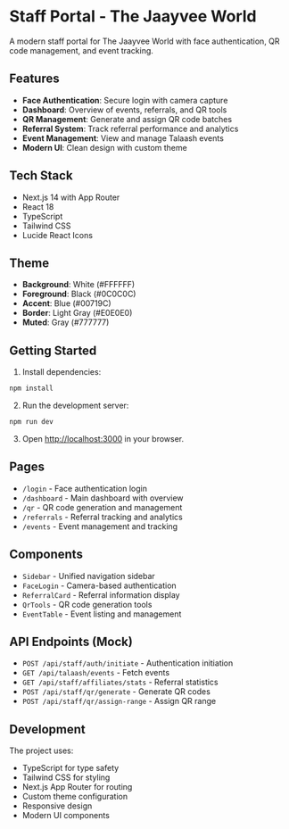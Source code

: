 # Staff Portal - The Jaayvee World

A modern staff portal for The Jaayvee World with face authentication, QR code management, and event tracking.

## Features

- **Face Authentication**: Secure login with camera capture
- **Dashboard**: Overview of events, referrals, and QR tools
- **QR Management**: Generate and assign QR code batches
- **Referral System**: Track referral performance and analytics
- **Event Management**: View and manage Talaash events
- **Modern UI**: Clean design with custom theme

## Tech Stack

- Next.js 14 with App Router
- React 18
- TypeScript
- Tailwind CSS
- Lucide React Icons

## Theme

- **Background**: White (#FFFFFF)
- **Foreground**: Black (#0C0C0C)
- **Accent**: Blue (#00719C)
- **Border**: Light Gray (#E0E0E0)
- **Muted**: Gray (#777777)

## Getting Started

1. Install dependencies:
```bash
npm install
```

2. Run the development server:
```bash
npm run dev
```

3. Open [http://localhost:3000](http://localhost:3000) in your browser.

## Pages

- `/login` - Face authentication login
- `/dashboard` - Main dashboard with overview
- `/qr` - QR code generation and management
- `/referrals` - Referral tracking and analytics
- `/events` - Event management and tracking

## Components

- `Sidebar` - Unified navigation sidebar
- `FaceLogin` - Camera-based authentication
- `ReferralCard` - Referral information display
- `QrTools` - QR code generation tools
- `EventTable` - Event listing and management

## API Endpoints (Mock)

- `POST /api/staff/auth/initiate` - Authentication initiation
- `GET /api/talaash/events` - Fetch events
- `GET /api/staff/affiliates/stats` - Referral statistics
- `POST /api/staff/qr/generate` - Generate QR codes
- `POST /api/staff/qr/assign-range` - Assign QR range

## Development

The project uses:
- TypeScript for type safety
- Tailwind CSS for styling
- Next.js App Router for routing
- Custom theme configuration
- Responsive design
- Modern UI components